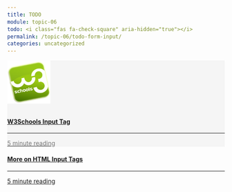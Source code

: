 ```yaml
---
title: TODO
module: topic-06
todo: <i class="fas fa-check-square" aria-hidden="true"></i>
permalink: /topic-06/todo-form-input/
categories: uncategorized
---
```



<div class="row text-center">
    <div class="col-lg-4">
        <div class="bs-component">
          <div class="list-group">
              <div class="list-group-item" style="background-color: #F5F5F5">
              <a href="https://www.w3schools.com/tags/tag_input.asp" target="_blank" class="list-group-item">
                <img src="../img/hw-icon-w3schools.png" style="max-height: 100px; margin: auto; margin-bottom: 10px;" />
                  <h4 class="list-group-item-heading">W3Schools Input Tag</h4>
                  <hr>
                  <p class="list-group-item-text" style="color: #777;"><i class="fa fa-clock-o" aria-hidden="true"></i> 5 minute reading</p>
                  </a>
              </div>
            </div>
        </div>
    </div>
    <div class="col-lg-4">
        <div class="bs-component">
          <div class="list-group">
              <a href="https://www.tutorialspoint.com/html/html_input_tag.htm" target="_blank" class="list-group-item">
                <i class="icon-hw fas fa-form" aria-hidden="true"></i>
                  <h4 class="list-group-item-heading">More on HTML Input Tags</h4>
                  <hr>
                  <p class="list-group-item-text"><i class="fa fa-clock-o" aria-hidden="true"></i> 5 minute reading</p>
              </a>
          </div>
        </div>
    </div>
</div>